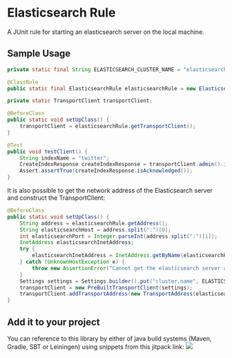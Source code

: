 # Elasticsearch Rule
A JUnit rule for starting an elasticsearch server on the local machine.

## Sample Usage

```java
private static final String ELASTICSEARCH_CLUSTER_NAME = "elasticsearch";

@ClassRule
public static final ElasticsearchRule elasticsearchRule = new ElasticsearchRule(ELASTICSEARCH_CLUSTER_NAME);

private static TransportClient transportClient;

@BeforeClass
public static void setUpClass() {
    transportClient = elasticsearchRule.getTransportClient();
}

@Test
public void testClient() {
    String indexName = "twitter";
    CreateIndexResponse createIndexResponse = transportClient.admin().indices().prepareCreate(indexName).get();
    Assert.assertTrue(createIndexResponse.isAcknowledged());
}
``` 
It is also possible to get the network address of the Elasticsearch server and construct the TransportClient:
```java
@BeforeClass
public static void setUpClass() {
    String address = elasticsearchRule.getAddress();
    String elasticsearchHost = address.split(":")[0];
    int elasticsearchPort = Integer.parseInt(address.split(":")[1]);
    InetAddress elasticsearchInetAddress;
    try {
        elasticsearchInetAddress = InetAddress.getByName(elasticsearchHost);
    } catch (UnknownHostException e) {
        throw new AssertionError("Cannot get the elasticsearch server address " + elasticsearchHost + ".", e);
    }
    Settings settings = Settings.builder().put("cluster.name", ELASTICSEARCH_CLUSTER_NAME).build();
    transportClient = new PreBuiltTransportClient(settings);
    transportClient.addTransportAddress(new TransportAddress(elasticsearchInetAddress, elasticsearchPort));
}
```

## Add it to your project
You can reference to this library by either of java build systems (Maven, Gradle, SBT or Leiningen) using snippets from this jitpack link:
[![](https://jitpack.io/v/sahabpardaz/elasticsearch-rule.svg)](https://jitpack.io/#sahabpardaz/elasticsearch-rule)